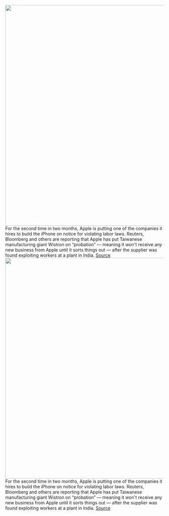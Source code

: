 <img src='https://cdn.vox-cdn.com/thumbor/ThmCZWbvKaS8P3dWi5GH0SCA18E=/0x0:2040x1360/1200x800/filters:focal(889x778:1215x1104)/cdn.vox-cdn.com/uploads/chorus_image/image/68553801/akrales_161201_1122_A_0012.0.0.jpeg' width='700px' /><br/>
For the second time in two months, Apple is putting one of the companies it hires to build the iPhone on notice for violating labor laws. Reuters, Bloomberg and others are reporting that Apple has put Taiwanese manufacturing giant Wistron on “probation” — meaning it won't receive any new business from Apple until it sorts things out — after the supplier was found exploiting workers at a plant in India.
<a href='https://www.theverge.com/2020/12/19/22190608/apple-labor-violation-wistron-riot-india-probation'> Source <a/><img src='https://cdn.vox-cdn.com/thumbor/ThmCZWbvKaS8P3dWi5GH0SCA18E=/0x0:2040x1360/1200x800/filters:focal(889x778:1215x1104)/cdn.vox-cdn.com/uploads/chorus_image/image/68553801/akrales_161201_1122_A_0012.0.0.jpeg' width='700px' /><br/>
For the second time in two months, Apple is putting one of the companies it hires to build the iPhone on notice for violating labor laws. Reuters, Bloomberg and others are reporting that Apple has put Taiwanese manufacturing giant Wistron on “probation” — meaning it won't receive any new business from Apple until it sorts things out — after the supplier was found exploiting workers at a plant in India.
<a href='https://www.theverge.com/2020/12/19/22190608/apple-labor-violation-wistron-riot-india-probation'> Source <a/>